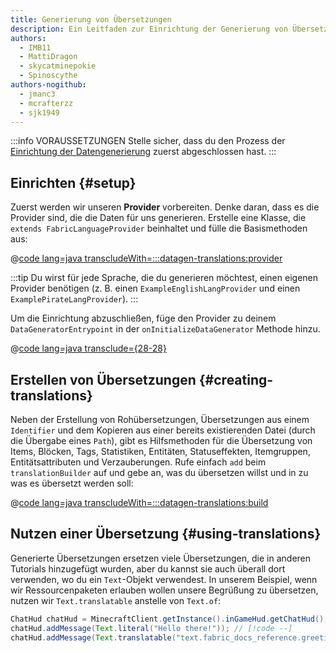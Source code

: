 ```yaml
---
title: Generierung von Übersetzungen
description: Ein Leitfaden zur Einrichtung der Generierung von Übersetzungen mit dem Datengenerator.
authors:
  - IMB11
  - MattiDragon
  - skycatminepokie
  - Spinoscythe
authors-nogithub:
  - jmanc3
  - mcrafterzz
  - sjk1949
---
```


:::info VORAUSSETZUNGEN
Stelle sicher, dass du den Prozess der [Einrichtung der Datengenerierung](./setup) zuerst abgeschlossen hast.
:::

## Einrichten {#setup}

Zuerst werden wir unseren **Provider** vorbereiten. Denke daran, dass es die Provider sind, die die Daten für uns generieren. Erstelle eine Klasse, die `extends FabricLanguageProvider` beinhaltet und fülle die Basismethoden aus:

@[code lang=java transcludeWith=:::datagen-translations:provider](@/reference/1.21.4/src/client/java/com/example/docs/datagen/FabricDocsReferenceEnglishLangProvider.java)

:::tip
Du wirst für jede Sprache, die du generieren möchtest, einen eigenen Provider benötigen (z. B. einen `ExampleEnglishLangProvider` und einen `ExamplePirateLangProvider`).
:::

Um die Einrichtung abzuschließen, füge den Provider zu deinem `DataGeneratorEntrypoint` in der `onInitializeDataGenerator` Methode hinzu.

@[code lang=java transclude={28-28}](@/reference/1.21.4/src/client/java/com/example/docs/datagen/FabricDocsReferenceDataGenerator.java)

## Erstellen von Übersetzungen {#creating-translations}

Neben der Erstellung von Rohübersetzungen, Übersetzungen aus einem `Identifier` und dem Kopieren aus einer bereits existierenden Datei (durch die Übergabe eines `Path`), gibt es Hilfsmethoden für die Übersetzung von Items, Blöcken, Tags, Statistiken, Entitäten, Statuseffekten, Itemgruppen, Entitätsattributen und Verzauberungen. Rufe einfach `add` beim `translationBuilder` auf und gebe an, was du übersetzen willst und in zu was es übersetzt werden soll:

@[code lang=java transcludeWith=:::datagen-translations:build](@/reference/1.21.4/src/client/java/com/example/docs/datagen/FabricDocsReferenceEnglishLangProvider.java)

## Nutzen einer Übersetzung {#using-translations}

Generierte Übersetzungen ersetzen viele Übersetzungen, die in anderen Tutorials hinzugefügt wurden, aber du kannst sie auch überall dort verwenden, wo du ein `Text`-Objekt verwendest. In unserem Beispiel, wenn wir Ressourcenpaketen erlauben wollen unsere Begrüßung zu übersetzen, nutzen wir `Text.translatable` anstelle von `Text.of`:

```java
ChatHud chatHud = MinecraftClient.getInstance().inGameHud.getChatHud();
chatHud.addMessage(Text.literal("Hello there!")); // [!code --]
chatHud.addMessage(Text.translatable("text.fabric_docs_reference.greeting")); // [!code ++]
```
